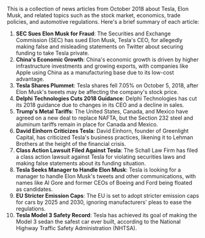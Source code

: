 This is a collection of news articles from October 2018 about Tesla, Elon Musk, and related topics such as the stock market, economics, trade policies, and automotive regulations. Here's a brief summary of each article:

1. **SEC Sues Elon Musk for Fraud**: The Securities and Exchange Commission (SEC) has sued Elon Musk, Tesla's CEO, for allegedly making false and misleading statements on Twitter about securing funding to take Tesla private.
2. **China's Economic Growth**: China's economic growth is driven by higher infrastructure investments and growing exports, with companies like Apple using China as a manufacturing base due to its low-cost advantage.
3. **Tesla Shares Plummet**: Tesla shares fell 7.05% on October 5, 2018, after Elon Musk's tweets may be affecting the company's stock price.
4. **Delphi Technologies Cuts 2018 Guidance**: Delphi Technologies has cut its 2018 guidance due to changes in its CEO and a decline in sales.
5. **Trump's Metal Tariffs**: The United States, Canada, and Mexico have agreed on a new deal to replace NAFTA, but the Section 232 steel and aluminum tariffs remain in place for Canada and Mexico.
6. **David Einhorn Criticizes Tesla**: David Einhorn, founder of Greenlight Capital, has criticized Tesla's business practices, likening it to Lehman Brothers at the height of the financial crisis.
7. **Class Action Lawsuit Filed Against Tesla**: The Schall Law Firm has filed a class action lawsuit against Tesla for violating securities laws and making false statements about its funding situation.
8. **Tesla Seeks Manager to Handle Elon Musk**: Tesla is looking for a manager to handle Elon Musk's tweets and other communications, with names like Al Gore and former CEOs of Boeing and Ford being floated as candidates.
9. **EU Stricter Emission Caps**: The EU is set to adopt stricter emission caps for cars by 2025 and 2030, ignoring manufacturers' pleas to ease the regulations.
10. **Tesla Model 3 Safety Record**: Tesla has achieved its goal of making the Model 3 sedan the safest car ever built, according to the National Highway Traffic Safety Administration (NHTSA).